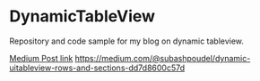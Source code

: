 # DynamicTableView
Repository and code sample for my blog on dynamic tableview.

[Medium Post link](https://github.com/user/repo/blob/branch/other_file.md)
https://medium.com/@subashpoudel/dynamic-uitableview-rows-and-sections-dd7d8600c57d
